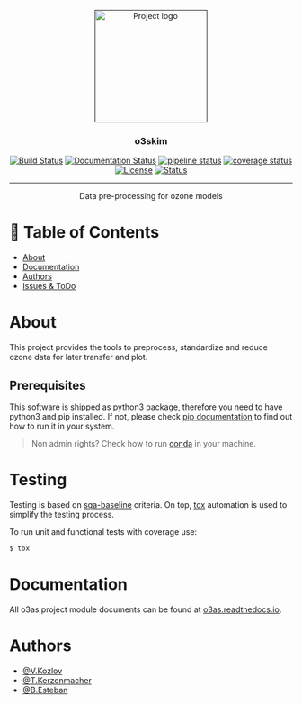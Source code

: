 <p align="center">
  <a href="" rel="noopener">
 <img width=200px height=200px src="https://i.imgur.com/6wj0hh6.jpg" alt="Project logo"></a>
</p>

<h3 align="center">o3skim</h3>

<div align="center">

  [![Build Status](https://jenkins.eosc-synergy.eu/buildStatus/icon?job=eosc-synergy-org%2Fo3skim%2Fmaster)](https://jenkins.eosc-synergy.eu/job/eosc-synergy-org/job/o3skim/job/master)
  [![Documentation Status](https://readthedocs.org/projects/o3as/badge/?version=latest)](https://o3as.readthedocs.io/en/latest/?badge=latest)
  [![pipeline status](https://git.scc.kit.edu/synergy.o3as/o3skim/badges/master/pipeline.svg)](https://git.scc.kit.edu/synergy.o3as/o3skim/-/commits/master)
  [![coverage status](https://git.scc.kit.edu/synergy.o3as/o3skim/badges/master/coverage.svg)](https://git.scc.kit.edu/synergy.o3as/o3skim/-/commits/master)
  [![License](https://img.shields.io/badge/license-GPL-blue.svg)](https://git.scc.kit.edu/synergy.o3as/o3skim/-/commits/master)
  [![Status](https://img.shields.io/badge/status-building-blue.svg)](https://git.scc.kit.edu/synergy.o3as/o3skim/-/commits/master) 

</div>

---

<p align="center"> Data pre-processing for ozone models 
    <br> 
</p>

# 📝 Table of Contents
- [About](#about)
- [Documentation](https://o3as.readthedocs.io/en/latest)
- [Authors](#authors)
- [Issues & ToDo](https://git.scc.kit.edu/synergy.o3as/o3skim/-/issues)

# About <a name = "about"></a>
This project provides the tools to preprocess, standardize and reduce ozone data for later transfer and plot. 

## Prerequisites
This software is shipped as python3 package, therefore you need to have python3 
and pip installed. If not, please check [pip documentation](https://pip.pypa.io/en/stable/installing/) to find out how to run it in your system.

> Non admin rights? Check how to run [conda](https://docs.conda.io/en/latest/) in your machine.


# Testing <a name = "testing"></a>
Testing is based on [sqa-baseline](https://indigo-dc.github.io/sqa-baseline/) criteria. On top, [tox](https://tox.readthedocs.io/en/latest/) automation is used to simplify the testing process.

To run unit and functional tests with coverage use:
```sh
$ tox
```


# Documentation <a name = "doc"></a>
All o3as project module documents can be found at [o3as.readthedocs.io](https://o3as.readthedocs.io/en/latest/). 


# Authors <a name = "authors"></a>
- [@V.Kozlov](https://git.scc.kit.edu/eo9869)
- [@T.Kerzenmacher](https://git.scc.kit.edu/px5501)
- [@B.Esteban](https://git.scc.kit.edu/zr5094)

